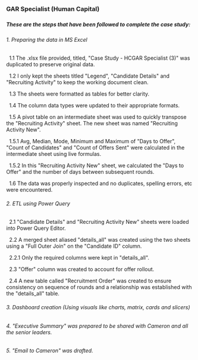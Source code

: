 ### **GAR Specialist (Human Capital)**

##### 

##### **These are the steps that have been followed to complete the case study:**





###### 1\. Preparing the data in MS Excel

&nbsp;	1.1 The .xlsx file provided, titled, "Case Study - HCGAR Specialist (3)" was duplicated to preserve original data.

&nbsp;	1.2 I only kept the sheets titled "Legend", "Candidate Details" and "Recruiting Activity" to keep the working document clean.

&nbsp;	1.3 The sheets were formatted as tables for better clarity.

&nbsp;	1.4 The column data types were updated to their appropriate formats.

&nbsp;	1.5 A pivot table on an intermediate sheet was used to quickly transpose the "Recruiting Activity" sheet. The new sheet was named "Recruiting Activity New".

&nbsp;		1.5.1 Avg, Median, Mode, Minimum and Maximum of "Days to Offer", "Count of Candidates" and "Count of Offers Sent" were calculated in the intermediate sheet using live formulas.

&nbsp;		1.5.2 In this "Recruiting Activity New" sheet, we calculated the "Days to Offer" and the number of days between subsequent rounds.

&nbsp;	1.6 The data was properly inspected and no duplicates, spelling errors, etc were encountered.





###### 2\. ETL using Power Query

&nbsp;	2.1 "Candidate Details" and "Recruiting Activity New" sheets were loaded into Power Query Editor.

&nbsp;	2.2 A merged sheet aliased "details\_all" was created using the two sheets using a "Full Outer Join" on the "Candidate ID" column.

&nbsp;		2.2.1 Only the required columns were kept in "details\_all".

&nbsp;	2.3 "Offer" column was created to account for offer rollout.

&nbsp;	2.4 A new table called "Recruitment Order" was created to ensure consistency on sequence of rounds and a relationship was established with the "details\_all" table.





###### 3\. Dashboard creation (Using visuals like charts, matrix, cards and slicers)



###### 

###### 4\. "Executive Summary" was prepared to be shared with Cameron and all the senior leaders.



###### 

###### 5\. "Email to Cameron" was drafted. 



&nbsp;	

&nbsp;	

